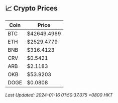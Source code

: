 ## 📈 Crypto Prices

| Coin | Price |
| ---- | ----- |
| BTC | $42649.4969 |
| ETH | $2529.4779 |
| BNB | $316.4123 |
| CRV | $0.5421 |
| ARB | $2.1183 |
| OKB | $53.9203 |
| DOGE | $0.0808 |

_Last Updated: 2024-01-16 01:50:37.075 +0800 HKT_